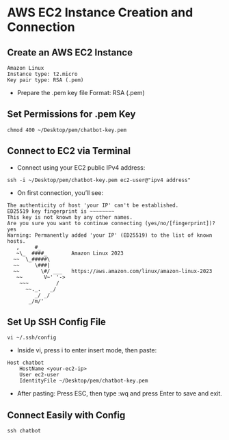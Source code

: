 # AWS EC2 Instance Creation and Connection

## Create an AWS EC2 Instance

```
Amazon Linux
Instance type: t2.micro
Key pair type: RSA (.pem)
```

-   Prepare the .pem key file
    Format: RSA (.pem)

## Set Permissions for .pem Key

```
chmod 400 ~/Desktop/pem/chatbot-key.pem
```

## Connect to EC2 via Terminal

-   Connect using your EC2 public IPv4 address:

```
ssh -i ~/Desktop/pem/chatbot-key.pem ec2-user@"ipv4 address"
```

-   On first connection, you’ll see:

```
The authenticity of host 'your IP' can't be established.
ED25519 key fingerprint is ~~~~~~~~
This key is not known by any other names.
Are you sure you want to continue connecting (yes/no/[fingerprint])? yes
Warning: Permanently added 'your IP' (ED25519) to the list of known hosts.
   ,     #_
   ~\_  ####_        Amazon Linux 2023
  ~~  \_#####\
  ~~     \###|
  ~~       \#/ ___   https://aws.amazon.com/linux/amazon-linux-2023
   ~~       V~' '->
    ~~~         /
      ~~._.   _/
         _/ _/
       _/m/'
```

## Set Up SSH Config File

```
vi ~/.ssh/config
```

-   Inside vi, press i to enter insert mode, then paste:

```
Host chatbot
    HostName <your-ec2-ip>
    User ec2-user
    IdentityFile ~/Desktop/pem/chatbot-key.pem
```

-   After pasting:
    Press ESC, then type :wq and press Enter to save and exit.

## Connect Easily with Config

```
ssh chatbot
```

